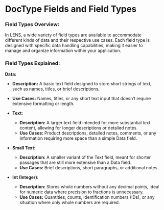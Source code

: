 # DocType Fields and Field Types

### **Field Types Overview:**

In LENS, a wide variety of field types are available to accommodate different kinds of data and their respective use cases. Each field type is designed with specific data handling capabilities, making it easier to manage and organize information within your application.

### Field Types Explained:
**Data:**

-   **Description:** A basic text field designed to store short strings of text, such as names, titles, or brief descriptions.
-   **Use Cases:** Names, titles, or any short text input that doesn’t require extensive formatting or length.
-   **Text:**
    
    -   **Description:** A larger text field intended for more substantial text content, allowing for longer descriptions or detailed notes.
    -   **Use Cases:** Product descriptions, detailed notes, comments, or any information requiring more space than a simple Data field.
-   **Small Text:**
    
    -   **Description:** A smaller variant of the Text field, meant for shorter passages that are still more extensive than a Data field.
    -   **Use Cases:** Brief descriptions, short paragraphs, or additional notes.
-   **Int (Integer):**
    
    -   **Description:** Stores whole numbers without any decimal points, ideal for numeric data where precision to fractions is unnecessary.
    -   **Use Cases:** Quantities, counts, identification numbers (IDs), or any situation where only whole numbers are required.
<!--stackedit_data:
eyJoaXN0b3J5IjpbLTgyNzY2OTM2NywtMTY2OTA1MzE3Nl19
-->